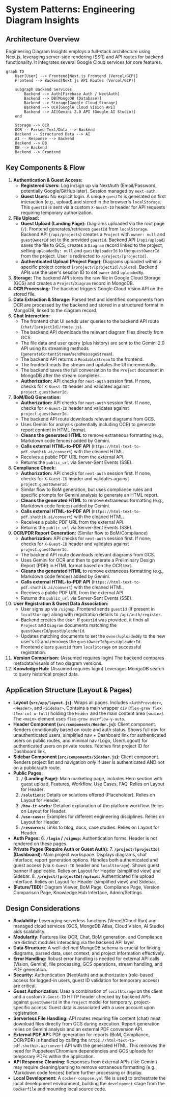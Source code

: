 # System Patterns: Engineering Diagram Insights

## Architecture Overview

Engineering Diagram Insights employs a full-stack architecture using Next.js, leveraging server-side rendering (SSR) and API routes for backend functionality. It integrates several Google Cloud services for core features.

```mermaid
graph TD
    User[User] --> Frontend[Next.js Frontend (Vercel/GCP)]
    Frontend --> Backend[Next.js API Routes (Vercel/GCP)]
    
    subgraph Backend Services
        Backend --> Auth[Firebase Auth / NextAuth]
        Backend --> DB[MongoDB (Database)]
        Backend --> Storage[Google Cloud Storage]
        Backend --> OCR[Google Cloud Vision API]
        Backend --> AI[Gemini 2.0 API (Google AI Studio)]
    end

    Storage --> OCR
    OCR -- Parsed Text/Data --> Backend
    Backend -- Structured Data --> AI
    AI -- Response --> Backend
    Backend --> DB
    DB --> Backend
    Backend --> Frontend
```

## Key Components & Flow

1.  **Authentication & Guest Access:**
    *   **Registered Users:** Log in/sign up via NextAuth (Email/Password, potentially Google/GitHub later). Session managed by `next-auth`.
    *   **Guest Users:** No explicit login. A unique `guestId` is generated on first interaction (e.g., upload) and stored in the browser's `localStorage`. This `guestId` is sent via a custom `X-Guest-ID` header for API requests requiring temporary authorization.
2.  **File Upload:**
    *   **Guest Upload (Landing Page):** Diagrams uploaded via the root page (`/`). Frontend generates/retrieves `guestId` from `localStorage`. Backend API (`/api/projects`) creates a `Project` with `owner: null` and `guestOwnerId` set to the provided `guestId`. Backend API (`/api/upload`) saves the file to GCS, creates a `Diagram` record linked to the project, setting `uploadedBy: null` and `guestUploaderId` to the `guestOwnerId` from the project. User is redirected to `/project/[projectId]`.
    *   **Authenticated Upload (Project Page):** Diagrams uploaded within a specific project context (`/project/[projectId]/upload`). Backend APIs use the user's session ID to set `owner` and `uploadedBy`.
3.  **Storage:** The backend API stores the raw file in Google Cloud Storage (GCS) and creates a `Project`/`Diagram` record in MongoDB.
4.  **OCR Processing:** The backend triggers Google Cloud Vision API on the stored file.
5.  **Data Extraction & Storage:** Parsed text and identified components from OCR are processed by the backend and stored in a structured format in MongoDB, linked to the diagram record.
6.  **Chat Interaction:**
    *   The frontend chat UI sends user queries to the backend API route (`chat/[projectId]/route.js`).
    *   The backend API downloads the relevant diagram files directly from GCS.
    *   The file data and user query (plus history) are sent to the Gemini 2.0 API using its streaming methods (`generateContentStream`/`sendMessageStream`).
    *   The backend API returns a `ReadableStream` to the frontend.
    *   The frontend reads the stream and updates the UI incrementally.
    *   The backend saves the full conversation to the `Project` document in MongoDB after the stream completes.
    *   **Authorization:** API checks for `next-auth` session first. If none, checks for `X-Guest-ID` header and validates against `project.guestOwnerId`.
7.  **BoM/BoQ Generation:**
    *   **Authorization:** API checks for `next-auth` session first. If none, checks for `X-Guest-ID` header and validates against `project.guestOwnerId`.
    *   The backend API route downloads relevant diagrams from GCS.
    *   Uses Gemini for analysis (potentially including OCR) to generate report content in HTML format.
    *   **Cleans the generated HTML** to remove extraneous formatting (e.g., Markdown code fences) added by Gemini.
    *   **Calls external HTML-to-PDF API** (`https://html-text-to-pdf.shothik.ai/convert`) with the cleaned HTML.
    *   Receives a public PDF URL from the external API.
    *   Returns the `public_url` via Server-Sent Events (SSE).
8.  **Compliance Check:**
    *   **Authorization:** API checks for `next-auth` session first. If none, checks for `X-Guest-ID` header and validates against `project.guestOwnerId`.
    *   Similar flow to BoM generation, but uses compliance rules and specific prompts for Gemini analysis to generate an HTML report.
    *   **Cleans the generated HTML** to remove extraneous formatting (e.g., Markdown code fences) added by Gemini.
    *   **Calls external HTML-to-PDF API** (`https://html-text-to-pdf.shothik.ai/convert`) with the cleaned HTML.
    *   Receives a public PDF URL from the external API.
    *   Returns the `public_url` via Server-Sent Events (SSE).
9.  **OCR/PDR Report Generation:** (Similar flow to BoM/Compliance)
    *   **Authorization:** API checks for `next-auth` session first. If none, checks for `X-Guest-ID` header and validates against `project.guestOwnerId`.
    *   The backend API route downloads relevant diagrams from GCS.
    *   Uses Gemini for OCR and then to generate a Preliminary Design Report (PDR) in HTML format based on the OCR text.
    *   **Cleans the generated HTML** to remove extraneous formatting (e.g., Markdown code fences) added by Gemini.
    *   **Calls external HTML-to-PDF API** (`https://html-text-to-pdf.shothik.ai/convert`) with the cleaned HTML.
    *   Receives a public PDF URL from the external API.
    *   Returns the `public_url` via Server-Sent Events (SSE).
10. **User Registration & Guest Data Association:**
    *   User signs up via `/signup`. Frontend sends `guestId` (if present in `localStorage`) along with registration details to `/api/auth/register`.
    *   Backend creates the `User`. If `guestId` was provided, it finds all `Project` and `Diagram` documents matching the `guestOwnerId`/`guestUploaderId`.
    *   Updates matching documents to set the `owner`/`uploadedBy` to the new user's ID and removes the `guestOwnerId`/`guestUploaderId`.
    *   Frontend clears `guestId` from `localStorage` on successful registration.
11. **Version Comparison:** (Assumed requires login) The backend compares metadata/visuals of two diagram versions.
12. **Knowledge Hub:** (Assumed requires login) Leverages MongoDB search to query historical project data.

## Application Structure (Layout & Pages)

-   **Layout (`src/app/layout.js`):** Wraps all pages. Includes `<AuthProvider>`, `<Header>`, and `<Sidebar>`. Contains a main wrapper `div` (`flex-grow flex flex-col w-full`) holding the `Header` and the main content area (`<main>`). The `<main>` element uses `flex-grow overflow-y-auto`.
-   **Header Component (`src/components/Header.js`):** Client component. Renders conditionally based on route and auth status. Shows full nav for unauthenticated users, simplified nav + Dashboard link for authenticated users on public routes, and minimal nav (Logo, User/Logout) for authenticated users on private routes. Fetches first project ID for Dashboard link.
-   **Sidebar Component (`src/components/Sidebar.js`):** Client component. Renders project list and navigation *only* if user is authenticated AND not on a public/auth route.
-   **Public Pages:**
    1.  **`/` (Landing Page):** Main marketing page, includes Hero section with guest upload, Features, Workflow, Use Cases, FAQ. Relies on Layout for Header.
    2.  **`/solutions`:** Details on solutions offered (Placeholder). Relies on Layout for Header.
    3.  **`/how-it-works`:** Detailed explanation of the platform workflow. Relies on Layout for Header.
    4.  **`/use-cases`:** Examples for different engineering disciplines. Relies on Layout for Header.
    5.  **`/resources`:** Links to blog, docs, case studies. Relies on Layout for Header.
-   **Auth Pages:**
    6.  **`/login` / `/signup`:** Authentication forms. Header is not rendered on these pages.
-   **Private Pages (Require Auth or Guest Auth):**
    7.  **`/project/[projectId]` (Dashboard):** Main project workspace. Displays diagrams, chat interface, report generation options. Handles both authenticated and guest access (via `X-Guest-ID` header and `localStorage`). Shows guest banner if applicable. Relies on Layout for Header (simplified view) and Sidebar.
    8.  **`/project/[projectId]/upload`:** Authenticated file upload interface. Relies on Layout for Header (simplified view) and Sidebar.
-   **(Future/TBD):** Diagram Viewer, BoM Page, Compliance Page, Version Comparison Page, Knowledge Hub Interface, Admin/Settings.

## Design Considerations

-   **Scalability:** Leveraging serverless functions (Vercel/Cloud Run) and managed cloud services (GCS, MongoDB Atlas, Cloud Vision, AI Studio) aids scalability.
-   **Modularity:** Features like OCR, Chat, BoM generation, and Compliance are distinct modules interacting via the backend API layer.
-   **Data Structure:** A well-defined MongoDB schema is crucial for linking diagrams, parsed data, user context, and project information effectively.
-   **Error Handling:** Robust error handling is needed for external API calls (Vision, Gemini), file processing, GCS operations, stream handling, and PDF generation.
-   **Security:** Authentication (NextAuth) and authorization (role-based access for logged-in users, guest ID validation for temporary access) are critical.
-   **Guest Authorization:** Uses a combination of `localStorage` on the client and a custom `X-Guest-ID` HTTP header checked by backend APIs against `guestOwnerId` in the `Project` model for temporary, project-specific access. Guest data is associated with a user account upon registration.
-   **Serverless File Handling:** API routes requiring file content (chat) must download files directly from GCS during execution. Report generation relies on Gemini analysis and an external PDF conversion API.
-   **External PDF API:** PDF generation for reports (BoM, Compliance, OCR/PDR) is handled by calling the `https://html-text-to-pdf.shothik.ai/convert` API with the generated HTML. This removes the need for Puppeteer/Chromium dependencies and GCS uploads for temporary PDFs within the application.
-   **API Response Cleaning:** Responses from external APIs (like Gemini) may require cleaning/parsing to remove extraneous formatting (e.g., Markdown code fences) before further processing or display.
-   **Local Development:** A `docker-compose.yml` file is used to orchestrate the local development environment, building the `development` stage from the `Dockerfile` and mounting local source code.
